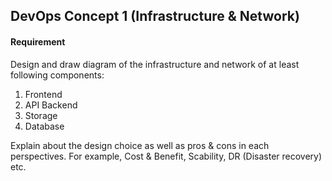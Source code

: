 ## DevOps Concept 1 (Infrastructure & Network)

#### Requirement
Design and draw diagram of the infrastructure and network of at least following components:
1. Frontend
2. API Backend
3. Storage
4. Database 

Explain about the design choice as well as pros & cons in each perspectives.
For example, Cost & Benefit, Scability, DR (Disaster recovery) etc.
